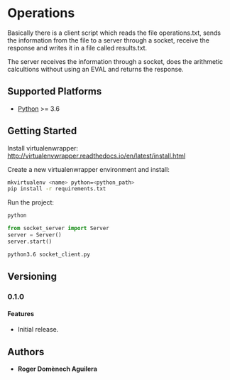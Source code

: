 # Operations

Basically there is a client script which reads the file operations.txt, sends the information from the file to a server through a socket, receive the response and writes it in a file called results.txt.

The server receives the information through a socket, does the arithmetic calcultions without using an EVAL and returns the response.

## Supported Platforms

* [Python](http://www.python.org/) >= 3.6

## Getting Started

Install virtualenwrapper:
http://virtualenvwrapper.readthedocs.io/en/latest/install.html

Create a new virtualenwrapper environment and install: 
```bash
mkvirtualenv <name> python=<python_path>
pip install -r requirements.txt
```

Run the project:
```bash
python
```

```python
from socket_server import Server
server = Server()
server.start()
```

```bash
python3.6 socket_client.py
```

## Versioning

### 0.1.0

#### Features

- Initial release.

## Authors
* **Roger Domènech Aguilera**